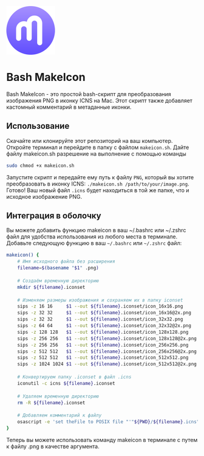 <p align="left">
  <img src="./resouces/MakeIconApp.png" width="128" alt="Иконка Visual Studio Code">
</p>

# Bash MakeIcon
Bash MakeIcon - это простой bash-скрипт для преобразования изображения PNG в иконку ICNS на Mac. Этот скрипт также добавляет кастомный комментарий в метаданные иконки.

## Использование
Скачайте или клонируйте этот репозиторий на ваш компьютер.
Откройте терминал и перейдите в папку с файлом `makeicon.sh`.
Дайте файлу makeicon.sh разрешение на выполнение с помощью команды

```bash
sudo chmod +x makeicon.sh
```

Запустите скрипт и передайте ему путь к файлу `PNG`, который вы хотите преобразовать в иконку ICNS: `./makeicon.sh /path/to/your/image.png`.
Готово! Ваш новый файл `.icns` будет находиться в той же папке, что и исходное изображение PNG.

## Интеграция в оболочку
Вы можете добавить функцию makeicon в ваш ~/.bashrc или ~/.zshrc файл для удобства использования из любого места в терминале. Добавьте следующую функцию в ваш `~/.bashrc` или `~/.zshrc` файл:

```bash
makeicon() {
    # Имя исходного файла без расширения
    filename=$(basename "$1" .png)

    # Создаём временную директорию
    mkdir ${filename}.iconset

    # Изменяем размеры изображения и сохраняем их в папку iconset
    sips -z 16 16     $1 --out ${filename}.iconset/icon_16x16.png
    sips -z 32 32     $1 --out ${filename}.iconset/icon_16x16@2x.png
    sips -z 32 32     $1 --out ${filename}.iconset/icon_32x32.png
    sips -z 64 64     $1 --out ${filename}.iconset/icon_32x32@2x.png
    sips -z 128 128   $1 --out ${filename}.iconset/icon_128x128.png
    sips -z 256 256   $1 --out ${filename}.iconset/icon_128x128@2x.png
    sips -z 256 256   $1 --out ${filename}.iconset/icon_256x256.png
    sips -z 512 512   $1 --out ${filename}.iconset/icon_256x256@2x.png
    sips -z 512 512   $1 --out ${filename}.iconset/icon_512x512.png
    sips -z 1024 1024 $1 --out ${filename}.iconset/icon_512x512@2x.png

    # Конвертируем папку .iconset в файл .icns
    iconutil -c icns ${filename}.iconset

    # Удаляем временную директорию
    rm -R ${filename}.iconset

    # Добавляем комментарий к файлу
    osascript -e 'set theFile to POSIX file "'"${PWD}/${filename}.icns"'" as alias' -e 'tell application "Finder" to set comment of theFile to "2023©Made by VladGohn with AI"'
}
```
Теперь вы можете использовать команду makeicon в терминале с путем к файлу .png в качестве аргумента.
